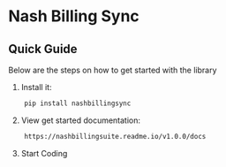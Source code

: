 # Nash Billing Sync

## Quick Guide
Below are the steps on how to get started with the library

1.	Install it:
```bash
    pip install nashbillingsync
```
2.	View get started documentation:
```bash
    https://nashbillingsuite.readme.io/v1.0.0/docs
```
3.	Start Coding